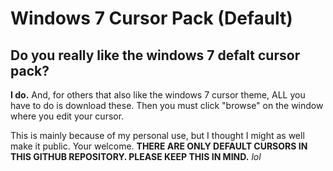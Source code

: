 # Windows 7 Cursor Pack (Default)

## Do you really like the windows 7 defalt cursor pack?

**I do.** And, for others that also like the windows 7 cursor theme, ALL you have to do is download these. Then you must click "browse" on the window where you edit your cursor. 

This is mainly because of my personal use, but I thought I might as well make it public.
Your welcome. 
**THERE ARE ONLY DEFAULT CURSORS IN THIS GITHUB REPOSITORY. PLEASE KEEP THIS IN MIND.**
_lol_
